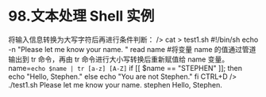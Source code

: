 # 98.文本处理 Shell 实例 

将输入信息转换为大写字符后再进行条件判断：
/> cat > test1.sh
#!/bin/sh
echo -n "Please let me know your name. "
read name
#将变量 name 的值通过管道输出到 tr 命令，再由 tr 命令进行大小写转换后重新赋值给 name 变量。
name=`echo $name | tr [a-z] [A-Z]`
if [[ $name == "STEPHEN" ]]; then
echo "Hello, Stephen."
else
echo "You are not Stephen."
fi
CTRL+D
/> ./test1.sh
Please let me know your name. stephen
Hello, Stephen.
